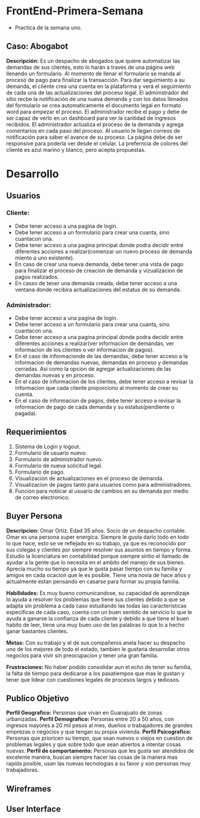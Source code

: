 # FrontEnd-Primera-Semana
- Practica de la semana uno.

## Caso: Abogabot

 <strong>Descripción:</strong>
 Es un despacho de abogados que quiere automatizar las demandas de sus clientes, esto lo harán a traves de una página web llenando un formulario. Al momento de llenar el formulario se manda al proceso de pago para finalizar la transacción. Para dar seguimiento a su demanda, el cliente crea una cuenta en la plataforma y verá el seguimiento de cada una de las actualizaciones del proceso legal. El administrador del sitio recbe la notificación de una nueva demanda y con los datos llenados del formulario se crea automaticamente el documento  legal en formato word para empezar el proceso. El administrador recibe el pago y debe de ser capaz de verlo en un dashboard para ver la cantidad de ingresos recibidos. El administrador actualiza el proceso de la demanda y agrega comentarios en cada paso del proceso. Al usuario le llegan correos de notificación para saber el avance de su proceso. La página debe de ser responsive para poderla ver desde el celular. La preferncia de colores del cliente es azul marino y blanco, pero acepta propuestas.


# Desarrollo

## Usuarios
### Cliente:
- Debe tener acceso a una pagina de login.
- Debe tener acceso a un formulario para crear una cuanta, sino cuantacon una.
- Debe tener acceso a una pagina principal donde podra decidir entre diferentes acciones a realizar(comenzar un nuevo proceso de demanda miento a uno existente).
- En caso de crear una nueva demanda, debe tener una vista de pago para finalizar el proceso de creacion de demanda y vizualizacion de pagos realizados.
- En casso de tener una demanda creada, debe tener acceso a una ventana donde recibira actualizaciones del estatus de su demanda.

### Administrador:
- Debe tener acceso a una pagina de login.
- Debe tener acceso a un formulario para crear una cuanta, sino cuantacon una.
- Debe tener acceso a una pagina principal donde podra decidir entre diferentes acciones a realizar(ver informacion de demandas, ver informacion de los clientes o ver informacion de pagos).
- En el caso de informacionde de las demandas, debe tener acceso a la informacion de demandas nuevas, demandas en proceso y demandas cerradas. Asi como la opcion de agregar actualizaciones de las demandas nuevas y en proceso.
- En el caso de informacion de los clientes, debe tener acceso a revisar la informacion que cada cliente proporciono al momento de crear su cuenta.
- En el caso de informacion de pagos, debe tener acceso a revisar la informacion de pago de cada demanda y su estatus(pendiente o pagada).



## Requerimientos
1. Sistema de Login y logout.
2. Formulario de usuario nuevo.
3. Formulario de administrador nuevo.
4. Formulario de nueva solicitud legal.
5. Formulario de pago.
6. Visualizacion de actualizaciones en el proceso de demanda.
7. Visualizacion de pagos tanto para usuarios como para administradores.
8. Funcion para notiicar al usuario de cambios en su demanda por medio de correo electronico.


## Buyer Persona
<strong>Descripcion:</strong> Omar Ortiz. Edad 35 años. Socio de un despacho contable. Omar es una persona super energica. Siempre le gusta darlo todo en todo lo que hace, esto se ve reflejado en su trabajo, ya que es reconocido por sus colegas y clientes por siempre resolver sus asuntos en tiempo y forma. Estudio la licenciatura en contabilidad porque siempre sintio el llamado de ayudar a la gente que lo necesita en el ambito del manejo de sus bienes. Aprecia mucho su tiempo ya que le gusta pasar tiempo con su familia y amigos en cada ocacion que le es posible. Tiene una novia de hace años y actualmente estan pensando en casarse para formar su propia familia.

<strong>Habilidades:</strong> Es muy bueno comunicandose, su capacidad de aprendizaje lo ayuda a resolver los problemas que tiene sus clientes debido a que se adapta sin problema a cada caso estudiando las todas las caracteristicas especificas de cada caso, cuenta con un buen sentido de servicio lo que le ayuda a ganarse la confianza de cada cliente y debido a que tiene el buen habito de leer, tiene una muy buen uso de las palabras lo que lo a hecho ganar bastantes clientes.

<strong>Metas:</strong> Con su trabajo y el de sus compañeros anela hacer su despacho uno de los mejores de todo el estado, tambien le gustaria desarrollar otros negocios para vivir sin preocupacion y tener una gran familia.

<strong>Frustraciones:</strong> No haber podido consolidar aun el echo de tener su familia, la falta de tiempo para dedicarse a los pasatiempos que mas le gustan y tener que lidear con cuestiones legales de procesos largos y tediosos.

## Publico Objetivo
<strong>Perfil Geografico:</strong> Personas que vivan en Guanajuato de zonas urbanizadas.
<strong>Perfil Demografico:</strong> Personas entre 20 a 50 años, con ingresos mayores a 20 mil pesos al mes, dueños o trabajadores de grandes emprezas o negocios y que tengan su propia vivienda.
<strong>Perfil Psicografico:</strong> Personas que prioricen su tiempo, que sean nuevos o viejos en cuestion de problemas legales y que sobre todo que sean abiertos a intentar cosas nuevas.
<strong>Perfil de comportamento:</strong> Personas que les gusta ser atendidos de excelente manera, buscan siempre hacer las cosas de la manera mas rapida posible, usan las nuevas tecnologias a su favor y son personas muy trabajadoras.


## Wireframes
## User Interface

